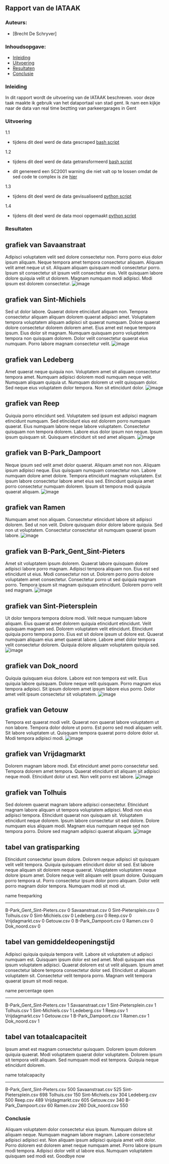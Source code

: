## Rapport van de IATAAK
### Auteurs:
 - [Brecht De Schryver]
### Inhoudsopgave:
 - [Inleiding](#inleiding)
 - [Uitvoering](#uitvoering)
 - [Resultaten](#resultaten)
 - [Conclusie](#conclusie)
### Inleiding
In dit rapport wordt de uitvoering van de IATAAK beschreven. voor deze taak maakte ik gebruik van het dataportaal van stad gent. Ik nam een kijkje naar de data van real time beztting van parkeergarages in Gent
### Uitvoering
1.1
 - tijdens dit deel werd de data gescraped
[bash script](https://github.com/BrechtDeSchryver/iataak/blob/main/scripts/webscraper.sh)

1.2
 - tijdens dit deel werd de data getransformeerd
[bash script](https://github.com/BrechtDeSchryver/iataak/blob/main/scripts/transform.sh)

 - dit genereerd een SC2001 warning die niet valt op te lossen omdat de sed code te complex is zie [hier](https://www.shellcheck.net/wiki/SC2001)

1.3
 - tijdens dit deel werd de data gevisualiseerd
[python script](https://github.com/BrechtDeSchryver/iataak/blob/main/scripts/analyse.py)

1.4
 - tijdens dit deel werd de data mooi opgemaakt
[python script](https://github.com/BrechtDeSchryver/iataak/blob/main/scripts/report.py)
### Resultaten
## grafiek van Savaanstraat
Adipisci voluptatem velit sed dolore consectetur non. Porro porro eius dolor ipsum aliquam. Neque tempora amet tempora consectetur aliquam. Aliquam velit amet neque ut sit. Aliquam aliquam quisquam modi consectetur porro. Ipsum sit consectetur sit ipsum velit consectetur eius. Velit quisquam labore dolore quiquia velit ut dolorem. Magnam numquam modi adipisci. Modi ipsum est dolorem consectetur.
![image](https://github.com/BrechtDeSchryver/iataak/blob/main/csvimage/Savaanstraat.csv.png)
## grafiek van Sint-Michiels
Sed ut dolor labore. Quaerat dolore etincidunt aliquam non. Tempora consectetur aliquam aliquam dolorem quaerat adipisci amet. Voluptatem tempora voluptatem aliquam adipisci sit quaerat numquam. Dolore quaerat dolore consectetur dolorem dolorem amet. Eius amet est neque tempora ipsum. Eius dolor sit magnam. Numquam quisquam porro voluptatem tempora non quisquam dolorem. Dolor velit consectetur quaerat eius numquam. Porro labore magnam consectetur velit.
![image](https://github.com/BrechtDeSchryver/iataak/blob/main/csvimage/Sint-Michiels.csv.png)
## grafiek van Ledeberg
Amet quaerat neque quiquia non. Voluptatem amet sit aliquam consectetur tempora amet. Numquam adipisci dolorem modi numquam neque velit. Numquam aliquam quiquia ut. Numquam dolorem ut velit quisquam dolor. Sed neque eius voluptatem dolor tempora. Non sit etincidunt dolor.
![image](https://github.com/BrechtDeSchryver/iataak/blob/main/csvimage/Ledeberg.csv.png)
## grafiek van Reep
Quiquia porro etincidunt sed. Voluptatem sed ipsum est adipisci magnam etincidunt numquam. Sed etincidunt eius est dolorem porro numquam quaerat. Eius numquam labore neque labore voluptatem. Consectetur quisquam non tempora dolorem. Labore eius dolor ipsum non neque. Ipsum ipsum quisquam sit. Quisquam etincidunt sit sed amet aliquam.
![image](https://github.com/BrechtDeSchryver/iataak/blob/main/csvimage/Reep.csv.png)
## grafiek van B-Park_Dampoort
Neque ipsum sed velit amet dolor quaerat. Aliquam amet non non. Aliquam ipsum adipisci neque. Eius quisquam numquam consectetur non. Labore numquam dolore amet dolore. Tempora etincidunt magnam voluptatem. Est ipsum labore consectetur labore amet eius sed. Etincidunt quiquia amet porro consectetur numquam dolorem. Ipsum sit tempora modi quiquia quaerat aliquam.
![image](https://github.com/BrechtDeSchryver/iataak/blob/main/csvimage/B-Park_Dampoort.csv.png)
## grafiek van Ramen
Numquam amet non aliquam. Consectetur etincidunt labore sit adipisci dolorem. Sed ut non velit. Dolore quisquam dolor dolore labore quiquia. Sed non ut voluptatem. Consectetur consectetur sit numquam quaerat ipsum labore.
![image](https://github.com/BrechtDeSchryver/iataak/blob/main/csvimage/Ramen.csv.png)
## grafiek van B-Park_Gent_Sint-Pieters
Amet sit voluptatem ipsum dolorem. Quaerat labore quisquam dolore adipisci labore porro magnam. Adipisci tempora aliquam non. Eius est sed etincidunt ut eius. Modi consectetur non ut. Dolorem porro porro dolore voluptatem amet consectetur. Consectetur porro ut sed quiquia magnam porro. Tempora ipsum sit magnam quisquam etincidunt. Dolorem porro velit sed magnam.
![image](https://github.com/BrechtDeSchryver/iataak/blob/main/csvimage/B-Park_Gent_Sint-Pieters.csv.png)
## grafiek van Sint-Pietersplein
Ut dolor tempora tempora dolore modi. Velit neque numquam labore aliquam. Eius quaerat amet dolorem quiquia etincidunt etincidunt. Velit quisquam magnam sed. Dolorem voluptatem velit etincidunt. Etincidunt quiquia porro tempora porro. Eius est sit dolore ipsum ut dolore est. Quaerat numquam aliquam eius amet quaerat labore. Labore amet dolor tempora velit consectetur dolorem. Quiquia dolore aliquam voluptatem quiquia sed.
![image](https://github.com/BrechtDeSchryver/iataak/blob/main/csvimage/Sint-Pietersplein.csv.png)
## grafiek van Dok_noord
Quiquia quisquam eius dolore. Labore est non tempora est velit. Eius quiquia labore quisquam. Dolore neque velit quisquam. Porro magnam eius tempora adipisci. Sit ipsum dolorem amet ipsum labore eius porro. Dolor amet velit ipsum consectetur sit voluptatem.
![image](https://github.com/BrechtDeSchryver/iataak/blob/main/csvimage/Dok_noord.csv.png)
## grafiek van Getouw
Tempora est quaerat modi velit. Quaerat non quaerat labore voluptatem ut non labore. Tempora dolor dolore ut porro. Est porro sed modi aliquam velit. Sit labore voluptatem ut. Quisquam tempora quaerat porro dolore dolor ut. Modi tempora adipisci modi.
![image](https://github.com/BrechtDeSchryver/iataak/blob/main/csvimage/Getouw.csv.png)
## grafiek van Vrijdagmarkt
Dolorem magnam labore modi. Est etincidunt amet porro consectetur sed. Tempora dolorem amet tempora. Quaerat etincidunt sit aliquam sit adipisci neque modi. Etincidunt dolor ut est. Non velit porro est labore.
![image](https://github.com/BrechtDeSchryver/iataak/blob/main/csvimage/Vrijdagmarkt.csv.png)
## grafiek van Tolhuis
Sed dolorem quaerat magnam labore adipisci consectetur. Etincidunt magnam labore aliquam ut tempora voluptatem adipisci. Modi non eius adipisci tempora. Etincidunt quaerat non quisquam sit. Voluptatem etincidunt neque dolorem. Ipsum labore consectetur sit sed dolore. Dolore numquam eius aliquam modi. Magnam eius numquam neque sed non tempora porro. Dolore sed magnam adipisci quaerat aliquam.
![image](https://github.com/BrechtDeSchryver/iataak/blob/main/csvimage/Tolhuis.csv.png)
## tabel van gratisparking
Etincidunt consectetur ipsum dolore. Dolorem neque adipisci sit quisquam velit velit tempora. Quiquia quisquam etincidunt dolor sit sed. Est labore neque aliquam sit dolorem neque quaerat. Voluptatem voluptatem neque dolore ipsum amet. Dolore neque velit aliquam velit ipsum dolore. Quisquam porro tempora ut. Porro consectetur ipsum dolor porro aliquam. Dolor velit porro magnam dolor tempora. Numquam modi sit modi ut.

name                            freeparking
----------------------------  -------------
B-Park_Gent_Sint-Pieters.csv              0
Savaanstraat.csv                          0
Sint-Pietersplein.csv                     0
Tolhuis.csv                               0
Sint-Michiels.csv                         0
Ledeberg.csv                              0
Reep.csv                                  0
Vrijdagmarkt.csv                          0
Getouw.csv                                0
B-Park_Dampoort.csv                       0
Ramen.csv                                 0
Dok_noord.csv                             0
## tabel van gemiddeldeopeningstijd
Adipisci quiquia quiquia tempora velit. Labore sit voluptatem ut adipisci numquam est. Quisquam ipsum dolor est sed amet. Modi quisquam eius ipsum voluptatem adipisci. Quaerat dolorem est ut velit aliquam. Ipsum amet consectetur labore tempora consectetur dolor sed. Etincidunt ut aliquam voluptatem sit. Consectetur velit tempora porro. Magnam velit tempora quaerat ipsum sit modi neque.

name                            percentage open
----------------------------  -----------------
B-Park_Gent_Sint-Pieters.csv                  1
Savaanstraat.csv                              1
Sint-Pietersplein.csv                         1
Tolhuis.csv                                   1
Sint-Michiels.csv                             1
Ledeberg.csv                                  1
Reep.csv                                      1
Vrijdagmarkt.csv                              1
Getouw.csv                                    1
B-Park_Dampoort.csv                           1
Ramen.csv                                     1
Dok_noord.csv                                 1
## tabel van totaalcapaciteit
Ipsum amet est magnam consectetur quisquam. Dolorem ipsum dolorem quiquia quaerat. Modi voluptatem quaerat dolor voluptatem. Dolorem ipsum sit tempora velit aliquam. Sed numquam modi est tempora. Quiquia neque etincidunt dolorem.

name                            totalcapacity
----------------------------  ---------------
B-Park_Gent_Sint-Pieters.csv              500
Savaanstraat.csv                          525
Sint-Pietersplein.csv                     698
Tolhuis.csv                               150
Sint-Michiels.csv                         304
Ledeberg.csv                              500
Reep.csv                                  489
Vrijdagmarkt.csv                          605
Getouw.csv                                340
B-Park_Dampoort.csv                        60
Ramen.csv                                 260
Dok_noord.csv                             550
### Conclusie
Aliquam voluptatem dolor consectetur eius ipsum. Numquam dolore sit aliquam neque. Numquam magnam labore magnam. Labore consectetur adipisci adipisci est. Non aliquam ipsum adipisci quiquia amet velit dolor. Porro dolorem est dolorem amet neque numquam amet. Porro labore ipsum modi tempora. Adipisci dolor velit ut labore eius. Numquam voluptatem quisquam sed modi est.
Goodbye now